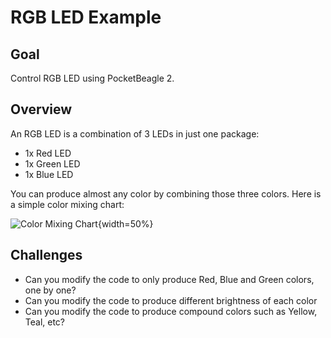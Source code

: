 # RGB LED Example

## Goal

Control RGB LED using PocketBeagle 2.

## Overview

An RGB LED is a combination of 3 LEDs in just one package:

- 1x Red LED
- 1x Green LED
- 1x Blue LED

You can produce almost any color by combining those three colors. Here is a simple color mixing chart:

![Color Mixing Chart](assets/color_chart.jpg){width=50%}

## Challenges

- Can you modify the code to only produce Red, Blue and Green colors, one by one?
- Can you modify the code to produce different brightness of each color
- Can you modify the code to produce compound colors such as Yellow, Teal, etc?
